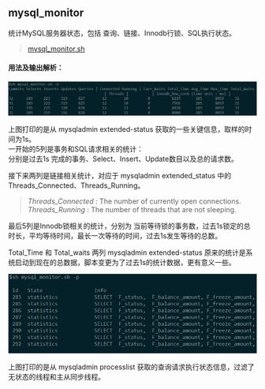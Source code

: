 ## mysql_monitor
统计MySQL服务器状态，包括 查询、链接、Innodb行锁、SQL执行状态。

> [mysql_monitor.sh](mysql_monitor.sh)

#### 用法及输出解析：

![](pic/mysql_monitor_1.png)

上图打印的是从 mysqladmin extended-status 获取的一些关键信息，取样的时间为1s。  
一开始的5列是事务和SQL请求相关的统计：  
分别是过去1s 完成的事务、Select、Insert、Update数目以及总的请求数。

接下来两列是链接相关统计，对应于 mysqladmin extended_status 中的 Threads_Connected、Threads_Running。

 > *Threads_Connected* : The number of currently open connections.  
 > *Threads_Running* : The number of threads that are not sleeping.

最后5列是Innodb锁相关的统计，分别为 当前等待锁的事务数，过去1s锁定的总时长，平均等待时间，最长一次等待的时间，过去1s发生等待的总数。  

Total_Time 和 Total_waits 两列 mysqladmin extended-status  原来的统计是系统启动到现在的总数据，脚本变更为了过去1s的统计数据，更有意义一些。  

![](pic/mysql_monitor_2.png)

上图打印的是从 mysqladmin processlist 获取的查询请求执行状态信息，过滤了无状态的线程和主从同步线程。

